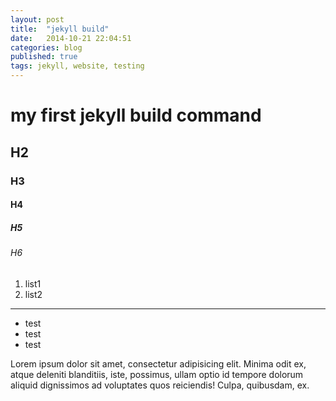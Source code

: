 ```yaml
---
layout: post
title:  "jekyll build"
date:   2014-10-21 22:04:51
categories: blog
published: true
tags: jekyll, website, testing
---
```


# my first jekyll build command
## H2
### H3
#### H4
##### H5
###### H6
1. list1
2. list2
--------

- test
- test
- test


Lorem ipsum dolor sit amet, consectetur adipisicing elit. Minima odit ex, atque deleniti blanditiis, iste, possimus, ullam optio id tempore dolorum aliquid dignissimos ad voluptates quos reiciendis! Culpa, quibusdam, ex.